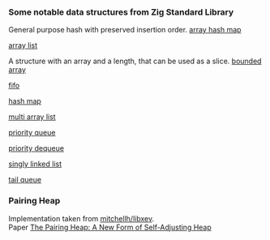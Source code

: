 ### Some notable data structures from Zig Standard Library

General purpose hash with preserved insertion order.
[array hash map](https://github.com/ziglang/zig/blob/master/lib/std/array_hash_map.zig)  

[array list](https://github.com/ziglang/zig/blob/master/lib/std/array_list.zig)  

A structure with an array and a length, that can be used as a slice.
[bounded array](https://github.com/ziglang/zig/blob/master/lib/std/bounded_array.zig)  


[fifo](https://github.com/ziglang/zig/blob/master/lib/std/fifo.zig)  

[hash map](https://github.com/ziglang/zig/blob/master/lib/std/hash_map.zig)  

[multi array list](https://github.com/ziglang/zig/blob/master/lib/std/multi_array_list.zig)

[priority queue](https://github.com/ziglang/zig/blob/master/lib/std/priority_queue.zig)

[priority dequeue](https://github.com/ziglang/zig/blob/master/lib/std/priority_dequeue.zig)

[singly linked list](https://github.com/ziglang/zig/blob/master/lib/std/linked_list.zig)  

[tail queue](https://github.com/ziglang/zig/blob/6f766fbf008160150a6a164c2dae5a6ee2a5543c/lib/std/linked_list.zig#L160)  


### Pairing Heap

Implementation taken from [mitchellh/libxev](https://github.com/mitchellh/libxev/blob/main/src/heap.zig).  
Paper [The Pairing Heap: A New Form of Self-Adjusting Heap](https://www.cs.cmu.edu/~sleator/papers/pairing-heaps.pdf)
